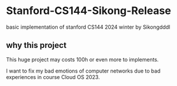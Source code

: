 # Stanford-CS144-Sikong-Release
basic implementation of stanford CS144 2024 winter by Sikongdddl

## why this project

This huge project may costs 100h or even more to implements. 

I want to fix my bad emotions of computer networks due to bad experiences in course Cloud OS 2023.
